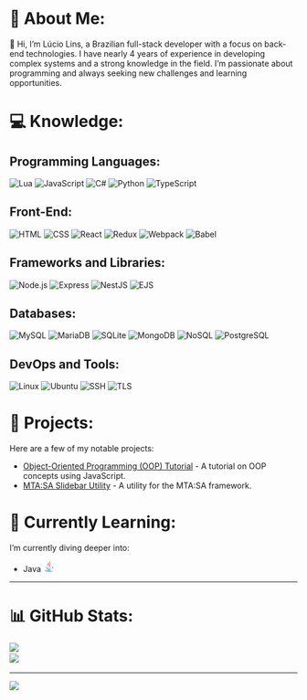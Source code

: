 # 🌟 About Me:
👋 Hi, I’m Lúcio Lins, a Brazilian full-stack developer with a focus on back-end technologies. I have nearly 4 years of experience in developing complex systems and a strong knowledge in the field. I’m passionate about programming and always seeking new challenges and learning opportunities.

# 💻 Knowledge:

## Programming Languages:
![Lua](https://img.shields.io/badge/lua-%232C2D72.svg?style=for-the-badge&logo=lua&logoColor=white) 
![JavaScript](https://img.shields.io/badge/javascript-%23323330.svg?style=for-the-badge&logo=javascript&logoColor=%23F7DF1E) 
![C#](https://img.shields.io/badge/c%23-%23239120.svg?style=for-the-badge&logo=csharp&logoColor=white) 
![Python](https://img.shields.io/badge/python-%2337465e.svg?style=for-the-badge&logo=python&logoColor=white) 
![TypeScript](https://img.shields.io/badge/typescript-%233178C6.svg?style=for-the-badge&logo=typescript&logoColor=white) 

## Front-End:
![HTML](https://img.shields.io/badge/html5-%23E34F26.svg?style=for-the-badge&logo=html5&logoColor=white)
![CSS](https://img.shields.io/badge/css3-%231572B6.svg?style=for-the-badge&logo=css3&logoColor=white) 
![React](https://img.shields.io/badge/react-%2361DAFB.svg?style=for-the-badge&logo=react&logoColor=white) 
![Redux](https://img.shields.io/badge/redux-%23593d88.svg?style=for-the-badge&logo=redux&logoColor=white) 
![Webpack](https://img.shields.io/badge/webpack-%238DD6F9.svg?style=for-the-badge&logo=webpack&logoColor=black)
![Babel](https://img.shields.io/badge/babel-%23F9DC3E.svg?style=for-the-badge&logo=babel&logoColor=black)

## Frameworks and Libraries:
![Node.js](https://img.shields.io/badge/node.js-%233C873A.svg?style=for-the-badge&logo=node.js&logoColor=white)
![Express](https://img.shields.io/badge/express-%23000000.svg?style=for-the-badge&logo=express&logoColor=white)
![NestJS](https://img.shields.io/badge/nestjs-%23E0234E.svg?style=for-the-badge&logo=nestjs&logoColor=white)
![EJS](https://img.shields.io/badge/ejs-%23000000.svg?style=for-the-badge&logo=ejs&logoColor=white)

## Databases:
![MySQL](https://img.shields.io/badge/mysql-%2300f.svg?style=for-the-badge&logo=mysql&logoColor=white) 
![MariaDB](https://img.shields.io/badge/mariadb-%23172A5F.svg?style=for-the-badge&logo=mariadb&logoColor=white)
![SQLite](https://img.shields.io/badge/sqlite-%2307405F.svg?style=for-the-badge&logo=sqlite&logoColor=white) 
![MongoDB](https://img.shields.io/badge/mongodb-%2347A248.svg?style=for-the-badge&logo=mongodb&logoColor=white) 
![NoSQL](https://img.shields.io/badge/nosql-%23000000.svg?style=for-the-badge&logo=nosql&logoColor=white)
![PostgreSQL](https://img.shields.io/badge/postgresql-%23336791.svg?style=for-the-badge&logo=postgresql&logoColor=white)

## DevOps and Tools:
![Linux](https://img.shields.io/badge/linux-%23FCC624.svg?style=for-the-badge&logo=linux&logoColor=black)
![Ubuntu](https://img.shields.io/badge/ubuntu-%23E95420.svg?style=for-the-badge&logo=ubuntu&logoColor=white) 
![SSH](https://img.shields.io/badge/ssh-%23000000.svg?style=for-the-badge&logo=ssh&logoColor=white)
![TLS](https://img.shields.io/badge/tls-%23000000.svg?style=for-the-badge&logo=tls&logoColor=white)

# 🚀 Projects:
Here are a few of my notable projects:
- [Object-Oriented Programming (OOP) Tutorial](https://github.com/dev-luciolins/oop-tutorial) - A tutorial on OOP concepts using JavaScript.
- [MTA:SA Slidebar Utility](https://github.com/dev-luciolins/mta-slidebar) - A utility for the MTA:SA framework.

# 🌱 Currently Learning:
I’m currently diving deeper into:

- Java <img src="https://raw.githubusercontent.com/devicons/devicon/master/icons/java/java-original.svg" alt="Java" style="height: 20px;"/>

---

# 📊 GitHub Stats:
![](https://github-readme-stats.vercel.app/api?username=dev-luciolins&theme=dark&hide_border=true&include_all_commits=true&count_private=true)<br/>
![](https://github-readme-streak-stats.herokuapp.com/?user=dev-luciolins&theme=dark&hide_border=true)<br/>

---
[![](https://visitcount.itsvg.in/api?id=dev-luciolins&icon=0&color=0)](https://visitcount.itsvg.in)
